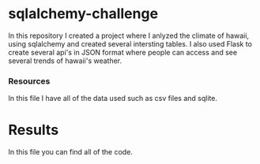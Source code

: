 # sqlalchemy-challenge

In this repository I created a project where I anlyzed the climate of hawaii,
using sqlalchemy and created several intersting tables. I also used Flask to create 
several api's in JSON format where people can access and see several trends of hawaii's weather.

### Resources
In this file I have all of the data used such as csv files and sqlite.

# Results
In this file you can find all of the code.
